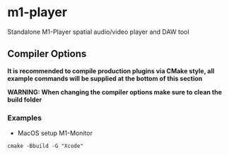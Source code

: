# m1-player
Standalone M1-Player spatial audio/video player and DAW tool

## Compiler Options

**It is recommended to compile production plugins via CMake style, all example commands will be supplied at the bottom of this section**

**WARNING: When changing the compiler options make sure to clean the build folder**

### Examples

- MacOS setup M1-Monitor
```
cmake -Bbuild -G "Xcode"
```